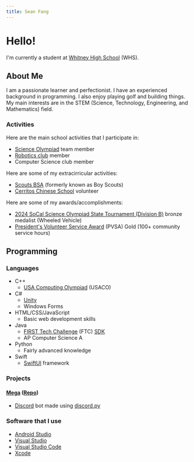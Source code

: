 ```yaml
---
title: Sean Fang
---
```


# Hello!

I'm currently a student at [Whitney High School](https://www.whitneyhs.us/) (WHS).

## About Me

I am a passionate learner and perfectionist. I have an experienced background in programming. I also enjoy playing golf and building things. My main interests are in the STEM (Science, Technology, Engineering, and Mathematics) field.

### Activities

Here are the main school activities that I participate in:
- [Science Olympiad](https://www.soinc.org/) team member
- [Robotics club](https://www.whitneyrobotics.org/FTC) member
- Computer Science club member

Here are some of my extracirricular activities:
- [Scouts BSA](https://www.scouting.org/) (formerly known as Boy Scouts)
- [Cerritos Chinese School](https://www.cerritoschineseschool.org/) volunteer

Here are some of my awards/accomplishments:
- [2024 SoCal Science Olympiad State Tournament (Division B)](https://www.duosmium.org/results/2024-04-06_sCA_states_b/) bronze medalist (Wheeled Vehicle)
- [President's Volunteer Service Award](https://presidentialserviceawards.gov/) (PVSA) Gold (100+ community service hours)

## Programming

### Languages
- C++
    - [USA Computing Olympiad](https://usaco.org/) (USACO)
- C#
    - [Unity](https://unity.com/)
    - Windows Forms
- HTML/CSS/JavaScript
    - Basic web development skills
- Java
    - [FIRST Tech Challenge](https://www.firstinspires.org/robotics/ftc) (FTC) [SDK](https://github.com/FIRST-Tech-Challenge/FtcRobotController)
    - AP Computer Science A
- Python
    - Fairly advanced knowledge
- Swift
    - [SwiftUI](https://developer.apple.com/xcode/swiftui/) framework

### Projects

#### [Mega](https://colordark.github.io/mega/) ([Repo](https://github.com/colordark/mega/))

- [Discord](https://discord.com/) bot made using [discord.py](https://discordpy.readthedocs.io/en/latest/)

### Software that I use
- [Android Studio](https://developer.android.com/studio)
- [Visual Studio](https://visualstudio.microsoft.com/)
- [Visual Studio Code](https://code.visualstudio.com/)
- [Xcode](https://developer.apple.com/xcode/)
